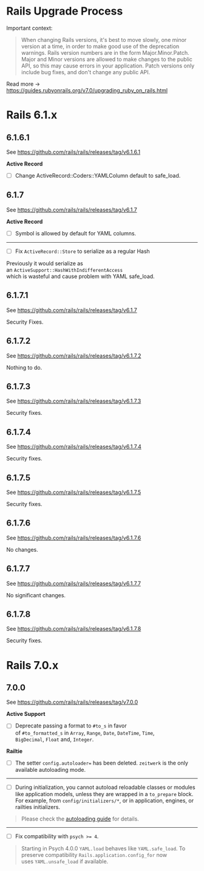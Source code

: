 # Rails Upgrade Process

Important context:

> When changing Rails versions, it's best to move slowly, one minor version at a time, in order to make good use of the deprecation warnings. Rails version numbers are in the form Major.Minor.Patch. Major and Minor versions are allowed to make changes to the public API, so this may cause errors in your application. Patch versions only include bug fixes, and don't change any public API.

Read more -> https://guides.rubyonrails.org/v7.0/upgrading_ruby_on_rails.html

# Rails 6.1.x

## 6.1.6.1

See https://github.com/rails/rails/releases/tag/v6.1.6.1

**Active Record**

- [ ] Change ActiveRecord::Coders::YAMLColumn default to safe_load.

## 6.1.7

See https://github.com/rails/rails/releases/tag/v6.1.7

**Active Record**

- [ ] Symbol is allowed by default for YAML columns.

---

- [ ] Fix `ActiveRecord::Store` to serialize as a regular Hash

Previously it would serialize as an `ActiveSupport::HashWithIndifferentAccess`  
which is wasteful and cause problem with YAML safe_load.

## 6.1.7.1

See https://github.com/rails/rails/releases/tag/v6.1.7

Security Fixes.

## 6.1.7.2

See https://github.com/rails/rails/releases/tag/v6.1.7.2

Nothing to do.

## 6.1.7.3

See https://github.com/rails/rails/releases/tag/v6.1.7.3

Security fixes.

## 6.1.7.4

See https://github.com/rails/rails/releases/tag/v6.1.7.4

Security fixes.

## 6.1.7.5

See https://github.com/rails/rails/releases/tag/v6.1.7.5

Security fixes.

## 6.1.7.6

See https://github.com/rails/rails/releases/tag/v6.1.7.6

No changes.

## 6.1.7.7

See https://github.com/rails/rails/releases/tag/v6.1.7.7

No significant changes.

## 6.1.7.8

See https://github.com/rails/rails/releases/tag/v6.1.7.8

Security fixes.

# Rails 7.0.x

## 7.0.0

See https://github.com/rails/rails/releases/tag/v7.0.0

**Active Support**

- [ ] Deprecate passing a format to `#to_s` in favor of `#to_formatted_s` in `Array`, `Range`, `Date`, `DateTime`, `Time`,  
`BigDecimal`, `Float` and, `Integer`.

**Railtie**

- [ ] The setter `config.autoloader=` has been deleted. `zeitwerk` is the only  
available autoloading mode.

---

- [ ] During initialization, you cannot autoload reloadable classes or modules  
like application models, unless they are wrapped in a `to_prepare` block.  
For example, from `config/initializers/*`, or in application, engines, or  
railties initializers.

> Please check the [autoloading  guide](https://guides.rubyonrails.org/v7.0/autoloading_and_reloading_constants.html#autoloading-when-the-application-boots) for details.

---

- [ ] Fix compatibility with `psych >= 4`.

> Starting in Psych 4.0.0 `YAML.load` behaves like `YAML.safe_load`. To preserve compatibility  `Rails.application.config_for` now uses `YAML.unsafe_load` if available.